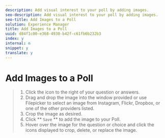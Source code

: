 ```yaml
---
description: Add visual interest to your poll by adding images.
seo-description: Add visual interest to your poll by adding images.
seo-title: Add Images to a Poll
solution: Experience Manager
title: Add Images to a Poll
uuid: d84f1c00-e368-4930-b42f-c61fb6b232b3
index: y
internal: n
snippet: y
translate: y
---
```


# Add Images to a Poll


>1. Click the icon to the right of your question or answers.
>1. Drag and drop the image into the window provided or use Filepicker to select an image from Instagram, Flickr, Dropbox, or one of the other providers listed.
>1. Crop the image as desired.
>1. Click ** `Save` ** to add the image to your Poll.
>1. Hover over the image for the question or choice and click the icons displayed to crop, delete, or replace the image.
